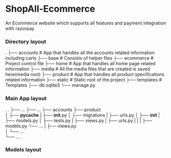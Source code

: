 # ShopAll-Ecommerce
An Ecommerce website which supports all features and payment integration with razorpay

### Directory layout
.
├── accounts             # App that handles all the accounts related information including carts
├── base                 # Consists of helper files
├── ecommerce            # Project control file
├── home                 # App that handles all home page related information
├── media                # All the media files that are created is saved here(media root)
├── product              # App that handles all product specifications related information
├── static               # Static root of the project
├── templates            # Templates 
├── db.sqlite3
└── manage.py


### Main App layout
.                           .
├── ...                     ├── ...
├── accounts                ├── product   
│   ├── __pycache__         |   ├── __init__.py
│   ├── migrations          |   ├── urls.py
│   ├── __init__            |   ├── models.py
│   ├── tests.py            |   ├── views.py
|   ├── urls.py             |   |
|   ├── models.py           └── ...
|   ├── views.py         
│   └── ...                
└── ...

### Models layout
